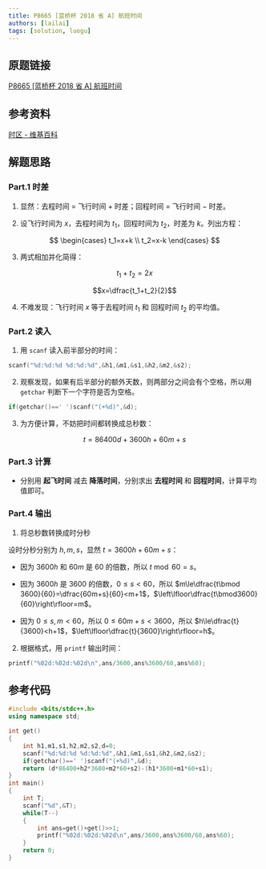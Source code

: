 ```yaml
---
title: P8665 [蓝桥杯 2018 省 A] 航班时间
authors: [lailai]
tags: [solution, luogu]
---
```


## 原题链接

[P8665 [蓝桥杯 2018 省 A] 航班时间](https://www.luogu.com.cn/problem/P8665)

<!-- truncate -->

## 参考资料

[时区 - 维基百科](https://zh.wikipedia.org/wiki/时区)

## 解题思路

### Part.1 时差

1. 显然：去程时间 $=$ 飞行时间 $+$ 时差；回程时间 $=$ 飞行时间 $-$ 时差。

2. 设飞行时间为 $x$，去程时间为 $t_1$，回程时间为 $t_2$，时差为 $k$。列出方程：

$$
\begin{cases}
  t_1=x+k \\
  t_2=x-k
\end{cases}
$$

3. 两式相加并化简得：

$$t_1+t_2=2x$$

$$x=\dfrac{t_1+t_2}{2}$$

4. 不难发现：飞行时间 $x$ 等于去程时间 $t_1$ 和 回程时间 $t_2$ 的平均值。

### Part.2 读入

1. 用 `scanf` 读入前半部分的时间：

```cpp
scanf("%d:%d:%d %d:%d:%d",&h1,&m1,&s1,&h2,&m2,&s2);
```

2. 观察发现，如果有后半部分的额外天数，则两部分之间会有个空格，所以用 `getchar` 判断下一个字符是否为空格。

```cpp
if(getchar()==' ')scanf("(+%d)",&d);
```

3. 为方便计算，不妨把时间都转换成总秒数：

$$t=86400d+3600h+60m+s$$

### Part.3 计算

- 分别用 **起飞时间** 减去 **降落时间**，分别求出 **去程时间** 和 **回程时间**，计算平均值即可。

### Part.4 输出

1. 将总秒数转换成时分秒

设时分秒分别为 $h,m,s$，显然 $t=3600h+60m+s$：

- 因为 $3600h$ 和 $60m$ 是 $60$ 的倍数，所以 $t\bmod 60=s$。

- 因为 $3600h$ 是 $3600$ 的倍数，$0\le s<60$，所以 $m\le\dfrac{t\bmod 3600}{60}=\dfrac{60m+s}{60}<m+1$，$\left\lfloor\dfrac{t\bmod3600}{60}\right\rfloor=m$。

- 因为 $0\le s,m<60$，所以 $0\le60m+s<3600$，所以 $h\le\dfrac{t}{3600}<h+1$，$\left\lfloor\dfrac{t}{3600}\right\rfloor=h$。

2. 根据格式，用 `printf` 输出时间：

```cpp
printf("%02d:%02d:%02d\n",ans/3600,ans%3600/60,ans%60);
```

## 参考代码

```cpp
#include <bits/stdc++.h>
using namespace std;

int get()
{
	int h1,m1,s1,h2,m2,s2,d=0;
	scanf("%d:%d:%d %d:%d:%d",&h1,&m1,&s1,&h2,&m2,&s2);
	if(getchar()==' ')scanf("(+%d)",&d);
	return (d*86400+h2*3600+m2*60+s2)-(h1*3600+m1*60+s1);
}
int main()
{
	int T;
	scanf("%d",&T);
	while(T--)
	{
		int ans=get()+get()>>1;
		printf("%02d:%02d:%02d\n",ans/3600,ans%3600/60,ans%60);
	}
	return 0;
}
```
